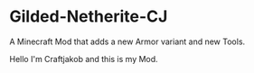 # Gilded-Netherite-CJ

A Minecraft Mod that adds a new Armor variant and new Tools.

Hello I'm Craftjakob and this is my Mod.
